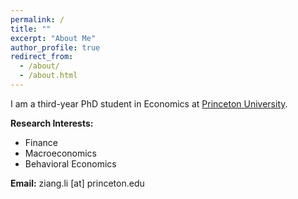 ```yaml
---
permalink: /
title: ""
excerpt: "About Me"
author_profile: true
redirect_from: 
  - /about/
  - /about.html
---
```


I am a third-year PhD student in Economics at [Princeton University](https://economics.princeton.edu/). 

**Research Interests:**
* Finance
* Macroeconomics
* Behavioral Economics

**Email:** ziang.li [at] princeton.edu

